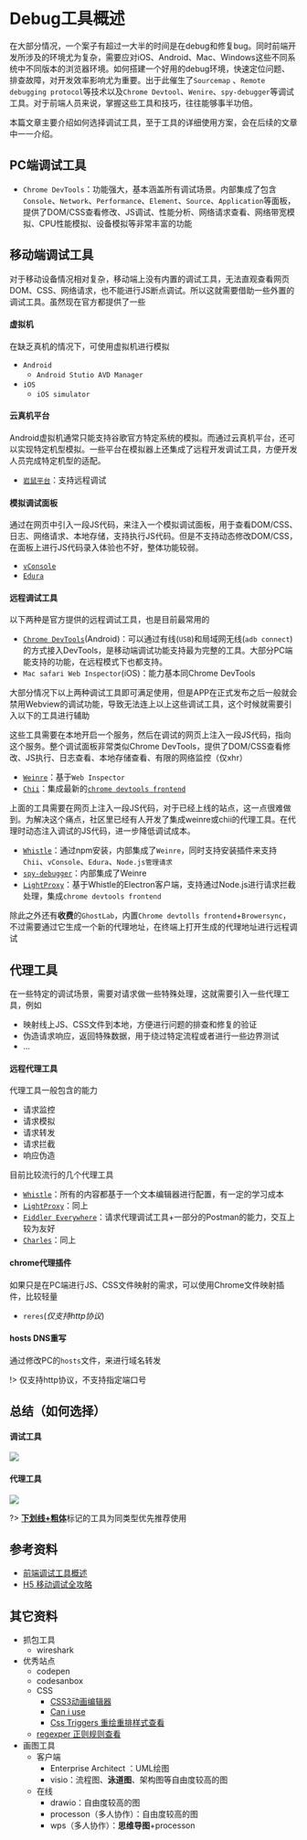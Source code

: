 # Debug工具概述

在大部分情况，一个案子有超过一大半的时间是在debug和修复bug。同时前端开发所涉及的环境尤为复杂，需要应对iOS、Android、Mac、Windows这些不同系统中不同版本的浏览器环境。如何搭建一个好用的debug环境，快速定位问题、排查故障，对开发效率影响尤为重要。出于此催生了`Sourcemap` 、`Remote debugging protocol`等技术以及`Chrome Devtool`、`Wenire`、`spy-debugger`等调试工具。对于前端人员来说，掌握这些工具和技巧，往往能够事半功倍。

本篇文章主要介绍如何选择调试工具，至于工具的详细使用方案，会在后续的文章中一一介绍。

## PC端调试工具
* `Chrome DevTools`：功能强大，基本涵盖所有调试场景。内部集成了包含`Console`、`Network`、`Performance`、`Element`、`Source`、`Application`等面板，提供了DOM/CSS查看修改、JS调试、性能分析、网络请求查看、网络带宽模拟、CPU性能模拟、设备模拟等非常丰富的功能

## 移动端调试工具

对于移动设备情况相对复杂，移动端上没有内置的调试工具，无法直观查看网页DOM、CSS、网络请求，也不能进行JS断点调试。所以这就需要借助一些外置的调试工具。虽然现在官方都提供了一些

#### 虚拟机

在缺乏真机的情况下，可使用虚拟机进行模拟

* `Android`
  * `Android Stutio AVD Manager`
* `iOS`
  * `iOS simulator`

#### 云真机平台

Android虚拟机通常只能支持谷歌官方特定系统的模拟。而通过云真机平台，还可以实现特定机型模拟。一些平台在模拟器上还集成了远程开发调试工具，方便开发人员完成特定机型的适配。

* [`岩鼠平台`](https://zhuanlan.zhihu.com/p/81229988)：支持远程调试


#### 模拟调试面板

通过在网页中引入一段JS代码，来注入一个模拟调试面板，用于查看DOM/CSS、日志、网络请求、本地存储，支持执行JS代码。但是不支持动态修改DOM/CSS，在面板上进行JS代码录入体验也不好，整体功能较弱。

* [`vConsole`](https://github.com/Tencent/vConsole)
* [`Edura`](https://github.com/liriliri/eruda)

#### 远程调试工具

以下两种是官方提供的远程调试工具，也是目前最常用的

* [`Chrome DevTools`](https://developer.chrome.com/docs/devtools/javascript/)(Android)：可以通过有线(`USB`)和局域网无线(`adb connect`)的方式接入DevTools，是移动端调试功能支持最为完整的工具。大部分PC端能支持的功能，在远程模式下也都支持。
* `Mac safari Web Inspector`(iOS)：能力基本同Chrome DevTools

大部分情况下以上两种调试工具即可满足使用，但是APP在正式发布之后一般就会禁用Webview的调试功能，导致无法连上以上这些调试工具，这个时候就需要引入以下的工具进行辅助

这些工具需要在本地开启一个服务，然后在调试的网页上注入一段JS代码，指向这个服务。整个调试面板非常类似Chrome DevTools，提供了DOM/CSS查看修改、JS执行、日志查看、本地存储查看、有限的网络监控（仅xhr）

* [`Weinre`](https://people.apache.org/~pmuellr/weinre/docs/latest/Home.html)：基于`Web Inspector`
* [`Chii`](https://github.com/liriliri/chii/)：集成最新的[`chrome devtools frontend`](https://github.com/ChromeDevTools/devtools-frontend)

上面的工具需要在网页上注入一段JS代码，对于已经上线的站点，这一点很难做到。为解决这个痛点，社区里已经有人开发了集成weinre或chii的代理工具。在代理时动态注入调试的JS代码，进一步降低调试成本。

* [`Whistle`](http://wproxy.org/whistle/install.html)：通过npm安装，内部集成了`Weinre`，同时支持安装插件来支持`Chii`、`vConsole`、`Edura`、`Node.js管理请求`
* [`spy-debugger`](https://github.com/wuchangming/spy-debugger/blob/master/README_EN.md)：内部集成了Weinre
* [`LightProxy`](https://lightproxy.org/doc/getting-started)：基于Whistle的Electron客户端，支持通过Node.js进行请求拦截处理，集成`chrome devtools frontend`

除此之外还有**收费**的`GhostLab`，内置`Chrome devtolls frontend`+`Browersync`，不过需要通过它生成一个新的代理地址，在终端上打开生成的代理地址进行远程调试

## 代理工具

在一些特定的调试场景，需要对请求做一些特殊处理，这就需要引入一些代理工具，例如
* 映射线上JS、CSS文件到本地，方便进行问题的排查和修复的验证
* 伪造请求响应，返回特殊数据，用于绕过特定流程或者进行一些边界测试
* ...


#### 远程代理工具

代理工具一般包含的能力
* 请求监控
* 请求模拟
* 请求转发
* 请求拦截
* 响应伪造

目前比较流行的几个代理工具
* [`Whistle`](http://wproxy.org/whistle/install.html)：所有的内容都基于一个文本编辑器进行配置，有一定的学习成本
* [`LightProxy`](https://lightproxy.org/doc/getting-started)：同上
* [`Fiddler Everywhere`](https://docs.telerik.com/fiddler-everywhere/get-started/installation-procedure)：请求代理调试工具+一部分的Postman的能力，交互上较为友好
* [`Charles`](https://www.charlesproxy.com/)：同上

#### chrome代理插件

如果只是在PC端进行JS、CSS文件映射的需求，可以使用Chrome文件映射插件，比较轻量

* `reres`(*仅支持http协议*)

#### hosts DNS重写

通过修改PC的`hosts`文件，来进行域名转发

!> 仅支持http协议，不支持指定端口号


## 总结（如何选择）

#### 调试工具

![](./images/debug.drawio.png)



#### 代理工具

![](./images/proxy.drawio.png)



?> <strong><u>下划线+粗体</u></strong>标记的工具为同类型优先推荐使用

## 参考资料

* [前端调试工具概述](http://jartto.wang/2018/11/01/mobile-debug/)
* [H5 移动调试全攻略](https://www.yuque.com/lingxiteam/wg3u8q/pw7ha3)

## 其它资料
* 抓包工具
  * wireshark
* 优秀站点
  * codepen
  * codesanbox
  * CSS
    * [CSS3动画编辑器](http://cssanimate.com/)
    * [Can i use](https://caniuse.com/)
    * [Css Triggers 重绘重排样式查看](https://csstriggers.com/)
  * [regexper 正则规则查看](https://regexper.com/#df*ddf(df))
* 画图工具
  * 客户端
    * Enterprise Architect ：UML绘图
    * visio：流程图、**泳道图**、架构图等自由度较高的图
  * 在线
    * drawio：自由度较高的图
    * processon（多人协作）：自由度较高的图
    * wps（多人协作）：**思维导图**+processon







